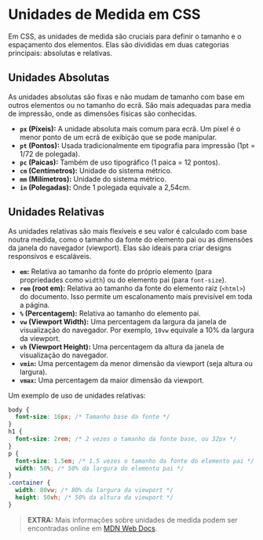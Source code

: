 # Unidades de Medida em CSS

Em CSS, as unidades de medida são cruciais para definir o tamanho e o espaçamento dos elementos. Elas são divididas em duas categorias principais: absolutas e relativas.

## Unidades Absolutas

As unidades absolutas são fixas e não mudam de tamanho com base em outros elementos ou no tamanho do ecrã. São mais adequadas para media de impressão, onde as dimensões físicas são conhecidas.

- **`px` (Píxeis):** A unidade absoluta mais comum para ecrã. Um píxel é o menor ponto de um ecrã de exibição que se pode manipular.
- **`pt` (Pontos):** Usada tradicionalmente em tipografia para impressão (1pt = 1/72 de polegada).
- **`pc` (Paicas):** Também de uso tipográfico (1 paica = 12 pontos).
- **`cm` (Centímetros):** Unidade do sistema métrico.
- **`mm` (Milímetros):** Unidade do sistema métrico.
- **`in` (Polegadas):** Onde 1 polegada equivale a 2,54cm.

## Unidades Relativas

As unidades relativas são mais flexíveis e seu valor é calculado com base noutra medida, como o tamanho da fonte do elemento pai ou as dimensões da janela do navegador (viewport). Elas são ideais para criar designs responsivos e escaláveis.

- **`em`:** Relativa ao tamanho da fonte do próprio elemento (para propriedades como `width`) ou do elemento pai (para `font-size`).
- **`rem` (root em):** Relativa ao tamanho da fonte do elemento raiz (`<html>`) do documento. Isso permite um escalonamento mais previsível em toda a página.
- **`%` (Percentagem):** Relativa ao tamanho do elemento pai.
- **`vw` (Viewport Width):** Uma percentagem da largura da janela de visualização do navegador. Por exemplo, `10vw` equivale a 10% da largura da viewport.
- **`vh` (Viewport Height):** Uma percentagem da altura da janela de visualização do navegador.
- **`vmin`:** Uma percentagem da menor dimensão da viewport (seja altura ou largura).
- **`vmax`:** Uma percentagem da maior dimensão da viewport.

Um exemplo de uso de unidades relativas:

```css
body {
  font-size: 16px; /* Tamanho base da fonte */
}
h1 {
  font-size: 2rem; /* 2 vezes o tamanho da fonte base, ou 32px */
}
p {
  font-size: 1.5em; /* 1.5 vezes o tamanho da fonte do elemento pai */
  width: 50%; /* 50% da largura do elemento pai */
}
.container {
  width: 80vw; /* 80% da largura da viewport */
  height: 50vh; /* 50% da altura da viewport */
}
``` 

> **EXTRA:** Mais informações sobre unidades de medida podem ser encontradas online em [MDN Web Docs](https://developer.mozilla.org/en-US/docs/Learn_web_development/Core/Styling_basics/Values_and_units).